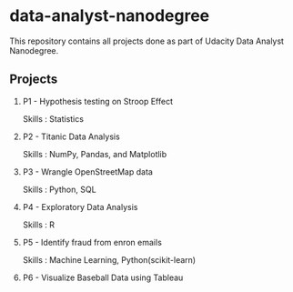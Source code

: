 # data-analyst-nanodegree

This repository contains all projects done as part of Udacity Data Analyst Nanodegree.

## Projects
1. P1 - Hypothesis testing on Stroop Effect

   Skills : Statistics

2. P2 - Titanic Data Analysis

   Skills :  NumPy, Pandas, and Matplotlib
   
3. P3 - Wrangle OpenStreetMap data

   Skills : Python, SQL
   
4. P4 - Exploratory Data Analysis

   Skills : R
   
5. P5 - Identify fraud from enron emails

   Skills : Machine Learning, Python(scikit-learn)
   
6. P6 - Visualize Baseball Data using Tableau
   